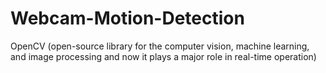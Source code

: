 # Webcam-Motion-Detection

OpenCV (open-source library for the computer vision, machine learning, and image processing and now it plays a major role in real-time operation)

